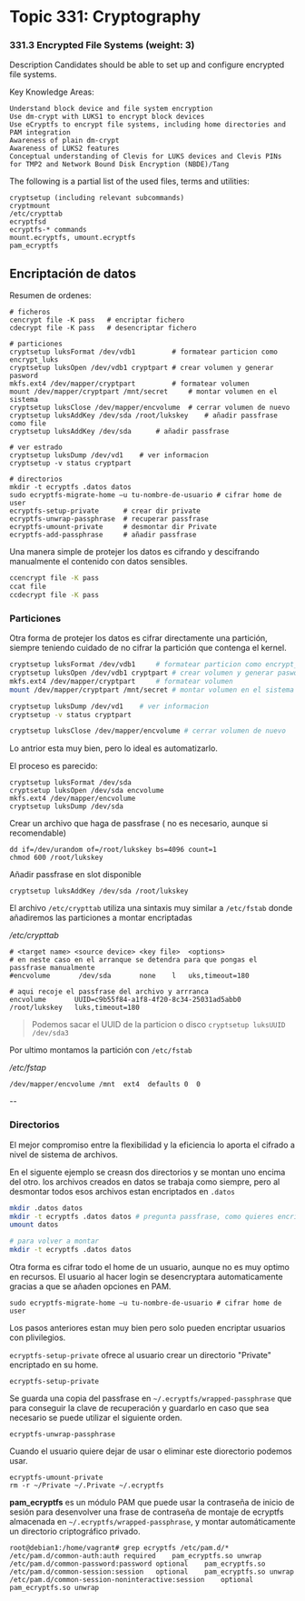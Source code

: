 # Topic 331: Cryptography



### 331.3 Encrypted File Systems (weight: 3)

Description 	Candidates should be able to set up and configure encrypted file systems.

Key Knowledge Areas:

    Understand block device and file system encryption
    Use dm-crypt with LUKS1 to encrypt block devices
    Use eCryptfs to encrypt file systems, including home directories and PAM integration
    Awareness of plain dm-crypt
    Awareness of LUKS2 features
    Conceptual understanding of Clevis for LUKS devices and Clevis PINs for TMP2 and Network Bound Disk Encryption (NBDE)/Tang

The following is a partial list of the used files, terms and utilities:

    cryptsetup (including relevant subcommands)
    cryptmount
    /etc/crypttab
    ecryptfsd
    ecryptfs-* commands
    mount.ecryptfs, umount.ecryptfs
    pam_ecryptfs


## Encriptación de datos

Resumen de ordenes:

    # ficheros
    cencrypt file -K pass   # encriptar fichero
    cdecrypt file -K pass   # desencriptar fichero

    # particiones
    cryptsetup luksFormat /dev/vdb1 	    # formatear particion como encrypt_luks
    cryptsetup luksOpen /dev/vdb1 cryptpart	# crear volumen y generar pasword
    mkfs.ext4 /dev/mapper/cryptpart 	    # formatear volumen
    mount /dev/mapper/cryptpart /mnt/secret     # montar volumen en el sistema
    cryptsetup luksClose /dev/mapper/encvolume  # cerrar volumen de nuevo
    cryptsetup luksAddKey /dev/sda /root/lukskey    # añadir passfrase como file
    cryptsetup luksAddKey /dev/sda      # añadir passfrase

    # ver estrado
    cryptsetup luksDump /dev/vd1	# ver informacion
    cryptsetup -v status cryptpart

    # directorios
    mkdir -t ecryptfs .datos datos
    sudo ecryptfs-migrate-home –u tu-nombre-de-usuario # cifrar home de user
    ecryptfs-setup-private      # crear dir private
    ecryptfs-unwrap-passphrase  # recuperar passfrase
    ecryptfs-umount-private     # desmontar dir Private
    ecryptfs-add-passphrase     # añadir passfrase



Una manera simple de protejer los datos es cifrando y descifrando manualmente el contenido con datos sensibles.

```bash
ccencrypt file -K pass
ccat file
ccdecrypt file -K pass
```

### Particiones

Otra forma de protejer los datos es cifrar directamente una partición, siempre teniendo cuidado de no cifrar la partición que contenga el kernel.

```bash
cryptsetup luksFormat /dev/vdb1 	# formatear particion como encrypt_luks
cryptsetup luksOpen /dev/vdb1 cryptpart	# crear volumen y generar pasword
mkfs.ext4 /dev/mapper/cryptpart 	# formatear volumen
mount /dev/mapper/cryptpart /mnt/secret	# montar volumen en el sistema

cryptsetup luksDump /dev/vd1	# ver informacion
cryptsetup -v status cryptpart

cryptsetup luksClose /dev/mapper/encvolume # cerrar volumen de nuevo
```

Lo antrior esta muy bien, pero lo ideal es automatizarlo.

El proceso es parecido:

    cryptsetup luksFormat /dev/sda 
    cryptsetup luksOpen /dev/sda encvolume
    mkfs.ext4 /dev/mapper/encvolume
    cryptsetup luksDump /dev/sda

Crear un archivo que haga de passfrase ( no es necesario, aunque si recomendable)

    dd if=/dev/urandom of=/root/lukskey bs=4096 count=1
    chmod 600 /root/lukskey 

Añadir passfrase en slot disponible

    cryptsetup luksAddKey /dev/sda /root/lukskey

El archivo `/etc/crypttab` utiliza una sintaxis muy similar a `/etc/fstab` donde añadiremos las particiones a montar encriptadas

*/etc/crypttab*

    # <target name> <source device> <key file>  <options> 
    # en neste caso en el arranque se detendra para que pongas el passfrase manualmente
    #encvolume       /dev/sda	    none	l   uks,timeout=180 
    
    # aqui recoje el passfrase del archivo y arrranca
    encvolume	    UUID=c9b55f84-a1f8-4f20-8c34-25031ad5abb0	/root/lukskey	luks,timeout=180

> Podemos sacar el UUID de la particion o disco `cryptsetup luksUUID /dev/sda3`

Por ultimo montamos la partición con `/etc/fstab`

*/etc/fstap*

    /dev/mapper/encvolume /mnt  ext4  defaults 0  0

--


### Directorios

El mejor compromiso entre la flexibilidad y la eficiencia lo aporta el cifrado a nivel de sistema de archivos.

En el siguente ejemplo se creasn dos directorios y se montan uno encima del otro. los archivos creados en datos se trabaja como siempre, pero al desmontar todos esos archivos estan encriptados en `.datos`

```bash
mkdir .datos datos	
mkdir -t ecryptfs .datos datos # pregunta passfrase, como quieres encriptar, etc.
umount datos

# para volver a montar
mkdir -t ecryptfs .datos datos
```

Otra forma es cifrar todo el home de un usuario, aunque no es muy optimo en recursos.
El usuario al hacer login se desencryptara automaticamente gracias a que se añaden opciones en PAM.

    sudo ecryptfs-migrate-home –u tu-nombre-de-usuario # cifrar home de user

Los pasos anteriores estan muy bien pero solo pueden encriptar usuarios con plivilegios.

`ecryptfs-setup-private` ofrece al usuario crear un directorio "Private" encriptado en su home.

    ecryptfs-setup-private 

Se guarda una copia del passfrase en `~/.ecryptfs/wrapped-passphrase` que para conseguir la clave de recuperación 
y guardarlo en caso que sea necesario se puede utilizar el siguiente orden.

    ecryptfs-unwrap-passphrase

Cuando el usuario quiere dejar de usar o eliminar este diorectorio podemos usar.

    ecryptfs-umount-private 
    rm -r ~/Private ~/.Private ~/.ecryptfs


**pam_ecryptfs** es un módulo PAM que puede usar la contraseña de inicio de sesión para desenvolver una frase de contraseña de montaje de ecryptfs almacenada en `~/.ecryptfs/wrapped-passphrase`, y montar automáticamente un directorio criptográfico privado.

    root@debian1:/home/vagrant# grep ecryptfs /etc/pam.d/*
    /etc/pam.d/common-auth:auth	required	pam_ecryptfs.so unwrap
    /etc/pam.d/common-password:password	optional	pam_ecryptfs.so 
    /etc/pam.d/common-session:session	optional	pam_ecryptfs.so unwrap
    /etc/pam.d/common-session-noninteractive:session	optional	pam_ecryptfs.so unwrap
